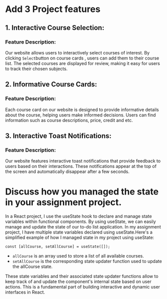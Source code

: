 #  Add  3 Project features
## 1. Interactive Course Selection:

### Feature Description:
 Our website allows users to interactively select courses of interest. By clicking `Select`button on course cards
, users can add them to their course list. The selected courses are displayed for review, making it easy for users to track their chosen subjects.

## 2. Informative Course Cards:

### Feature Description:
 Each course card on our website is designed to provide informative details about the course, helping users make informed decisions. Users can find information such as course descriptions, price, credit and etc.

 ## 3. Interactive Toast Notifications:
 ### Feature Description:
  Our website features interactive toast notifications that provide feedback to users based on their interactions. These notifications appear at the top of the screen and automatically disappear after a few seconds. 

# Discuss how you managed the state in your assignment project.

In a React project, I  use the useState hook to declare and manage state variables within functional components.
By using useState, we can easily manage and update the state of our to-do list application. 
In my assignment project, I have multiple state variables declared using useState.Here's a simplified example of how I managed state in my project using  useState: 


`const [allCourse, setAllCourse] = useState([]);`

* `allCourse` is an array used to store a list of all available courses.
* `setAllCourse` is the corresponding state updater function used to update the allCourse state.

These state variables and their associated state updater functions allow  to keep track of and update the component's internal state based on user actions. This is a fundamental part of building interactive and dynamic user interfaces in React.